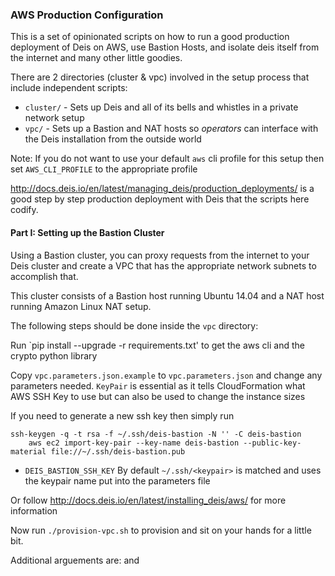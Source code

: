 ### AWS Production Configuration

This is a set of opinionated scripts on how to run a good production deployment of Deis on AWS, use Bastion Hosts, and isolate deis itself from the internet and many other little goodies.

There are 2 directories (cluster & vpc) involved in the setup process that include independent scripts:

* `cluster/` - Sets up Deis and all of its bells and whistles in a private network setup
* `vpc/` - Sets up a Bastion and NAT hosts so *operators* can interface with the Deis installation from the outside world

Note: If you do not want to use your default `aws` cli profile for this setup then set `AWS_CLI_PROFILE` to the appropriate profile

http://docs.deis.io/en/latest/managing_deis/production_deployments/ is a good step by step production deployment with Deis
that the scripts here codify.

#### Part I: Setting up the Bastion Cluster

Using a Bastion cluster, you can proxy requests from the internet to your Deis cluster and create a VPC that has the appropriate network subnets to accomplish that.

This cluster consists of a Bastion host running Ubuntu 14.04 and a NAT host running Amazon Linux NAT setup.

The following steps should be done inside the `vpc` directory:

Run `pip install --upgrade -r requirements.txt' to get the aws cli and the crypto python library

Copy `vpc.parameters.json.example` to `vpc.parameters.json` and change any parameters needed. `KeyPair` is essential as it tells CloudFormation what AWS SSH Key to use but can also be used to change the instance sizes

If you need to generate a new ssh key then simply run

```
ssh-keygen -q -t rsa -f ~/.ssh/deis-bastion -N '' -C deis-bastion
    aws ec2 import-key-pair --key-name deis-bastion --public-key-material file://~/.ssh/deis-bastion.pub
```

* `DEIS_BASTION_SSH_KEY` By default `~/.ssh/<keypair>` is matched and uses the keypair name put into the parameters file

Or follow http://docs.deis.io/en/latest/installing_deis/aws/ for more information

Now run `./provision-vpc.sh` to provision and sit on your hands for a little bit.

Additional arguements are: <stack-name> and <template> (see bottom of the document for information on how to generate templates)

Follow the CLI instructions for any additional actions that need to be done.

*NOTE:* Currently this does not provision into an existing VPC

#### Part II: Provisioning Deis Cluster

With an existing VPC setup (using the steps above or done yourself) in place now it is time to setup Deis.

The following steps should be done in the `cluster` directory:

Run `pip install --upgrade -r requirements.txt' to get the aws cli and the crypto python library

Copy `cluster.parameters.json.example` to `cluster.parameters.json` and change any parameters needed. `KeyPair` is essential as it tells CloudFormation what AWS SSH Key to use but can also be used to change the instance sizes. Right now same instance size is applied to all servers.

If you need to generate a new ssh key then simply run

```
ssh-keygen -q -t rsa -f ~/.ssh/deis -N '' -C deis
aws ec2 import-key-pair --key-name deis --public-key-material file://~/.ssh/deis.pub
```

Or follow http://docs.deis.io/en/latest/installing_deis/aws/ for more information

The Deis cluster can be launched into an existing VPC, be it the one created with the bastion setup above or one of your own making then some information bits need to be provided.

`BASTION_ID` is needed if you have chosen to go down the bastion host route- This is needed to configure various pieces of the Deis platform if behind the bestion host.
Setting this will auto discover the `VPC_ID` for you.

If you are provisioning into an existing VPC setup without a Bastion Host then the following applies:
Possible ENV vars that can be set, with `VPC_ID` being the only required one. The rest are auto discovered unless particular one should be set differently by hand

```
export VPC_ID=vpc-02ca8d67
export VPC_ZONES="us-west-2a us-west-2b us-west-2c"
export VPC_SUBNETS="subnet-9f5b0ffa subnet-d41c76a3 subnet-1e54d847
export VPC_PRIVATE_SUBNETS="subnet-9c5b0ff9 subnet-d51c76a2 subnet-1154d848"
```

With the above ENV vars in place you should have enough of a based information set to start spinning up Deis.

##### Configuring the shape and size of your cluster

There is a lot of flexibility in how planes can be isolated and how certian parts can be colocated. By default nothing is isolated.

Isolation is explained at

* http://docs.deis.io/en/latest/managing_deis/isolating-planes/#isolating-planes
* http://docs.deis.io/en/latest/managing_deis/isolating-etcd/

There are two ways to configure a cluster, configuring ENV vars on the system or generating a template a head of time and feeding that into the provision script.

* `python generate-template.py --help` will give you all the available options (beaware, there are a lot of options)
* See the bottom for all availble ENV options

Here is how to isolate the data plane into its own autoscaling group but also colocate the router with 6 minimum instances, using ENV vars

```
export DEIS_ISOLATE_DATA_PLANE=true
export DEIS_DATA_PLANE_COLOCATE=router
export DEIS_NUM_DATA_PLANE_INSTANCES=6
```

Now you can run

`./provision-cluster.sh isolation`

And voila. Magic.

##### Available ENV vars to configure Deis

* `DEIS_SSH_KEY` By default `~/.ssh/<keypair>` is matched and uses the keypair name put into the parameters file

###### Control Plane
* `DEIS_ISOLATE_CONTROL_PLANE` (Creates an AutoScale Group for the Control Plane)
* `DEIS_NUM_CONTROL_PLANE_INSTANCES` (Minimum servers in the AutoScale group)
* `DEIS_NUM_CONTROL_PLANE_INSTANCES_MAX` (Max servers in the AutoScale group)
* `DEIS_CONTROL_PLANE_INSTANCE_SIZE` (AWS instance size, otherwise default)
* `DEIS_COLOCATE_CONTROL_PLANE` (Colocates other planes on the same ASG.
	* Available options are router and data. Has to be passed in with a space separated. Example: `export DEIS_ISOLATE_CONTROL_PLANE=router data`

###### Data Plane
* `DEIS_ISOLATE_DATA_PLANE`
* `DEIS_NUM_DATA_PLANE_INSTANCES` (Minimum servers in the AutoScale group)
* `DEIS_NUM_DATA_PLANE_INSTANCES_MAX` (Max servers in the AutoScale group)
* `DEIS_DATA_PLANE_INSTANCE_SIZE` (AWS instance size, otherwise default)
* `DEIS_COLOCATE_DATA_PLANE` (Colocates other planes on the same ASG.
	* Available options are control and router. Has to be passed in with a space separated. Example: `export DEIS_ISOLATE_DATA_PLANE=control router`

###### Router Mesh
* `DEIS_ISOLATE_ROUTER_MESH`
* `DEIS_NUM_ROUTER_MESH_INSTANCES` (Minimum servers in the AutoScale group)
* `DEIS_NUM_ROUTER_MESH_INSTANCES_MAX` (Max servers in the AutoScale group)
* `DEIS_ROUTER_MESH_INSTANCE_SIZE` (AWS instance size, otherwise default)
* `DEIS_COLOCATE_ROUTER_MESH` (Colocates other planes on the same ASG.
	* Available options are control and data. Has to be passed in with a space separated. Example: `export DEIS_ISOLATE_CONTROL_PLANE=control data`

###### etcd

etcd is on the Control Plane if it is not configured to be isolated

* `DEIS_ISOLATE_ETCD` (Creats an AutoScale Group for etcd)
* `DEIS_NUM_ETCD_INSTANCES` (Minimum servers in the AutoScale group)
* `DEIS_NUM_ETCD_INSTANCES_MAX` (Max servers in the AutoScale group)
* `DEIS_ETCD_INSTANCE_SIZE` (AWS instance size, otherwise default)

###### Other Plane

Items that are not isolated **or** colocated on other servers goes to the **Other** plane

* `DEIS_NUM_INSTANCES` (Minimum servers in the AutoScale group)
* `DEIS_NUM_INSTANCES_MAX` (Max servers in the AutoScale group)
* `DEIS_INSTANCE_SIZE` (AWS instance size, otherwise default)

#### Updating Deis Cluster

Using the update script functions much as the provisioning script. Either pass in a new template or set all the appropriate ENV variables, to change the amount of servers, instance sizes or any other pieces and then run

`./update-cluster.sh cluster-name template.json` (omit any argument that you do not need)

This will kick off a CloudFormation update and AWS will start converging your cluster to match up.

*Note:* Scaling down will bring down servers and can cause instability, be careful with that.

#### Generating a CF Template for the Deis Cluster

Cluster Provisoning and Update scripts will generate templates for you on the fly but if you
would like to make one without any of the resource interaction with AWS then there are a few
different ways to achieve that:

* run `python generate-template.py` with all the appropriate flags. No ENV variables involved
* run `./generate-template.sh` - This will source in all the same ENV vars as the provioning and update scripts

Pipe it to a file as desired (append `> filename.json`) to keep the JSON handy to store in `git` or somewhere else.

If you have generated a template before but somehow lost it or have elected to keep the
primary copy with AWS then it is possible to get it back locally by running:

`aws cloudformation get-template --stack-name <stack_name> > my_fancy_production.json`

##### Termination Protection

By default instance termination protection is enabled to prevent accidental terminations.

With the option enabled the stack can not be deleted unless the template is updated to disable the protection.
This can be disabled with `--disable-instance-termination`.
